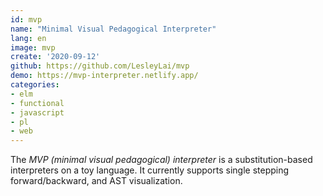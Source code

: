 ```yaml
---
id: mvp
name: "Minimal Visual Pedagogical Interpreter"
lang: en
image: mvp
create: '2020-09-12'
github: https://github.com/LesleyLai/mvp
demo: https://mvp-interpreter.netlify.app/
categories:
- elm
- functional
- javascript
- pl
- web
---
```


The *MVP (minimal visual pedagogical) interpreter* is a substitution-based interpreters on a toy language. It currently supports single stepping forward/backward, and AST visualization.